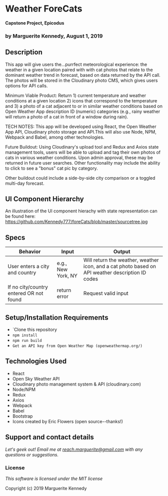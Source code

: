 # Weather ForeCats

#### Capstone Project, Epicodus

### **by Marguerite Kennedy, August 1, 2019**

## Description


This app will give users the...purrfect meteorological experience: the weather in a given location paired with with cat photos that relate to the dominant weather trend in forecast, based on data returned by the API call. The photos will be stored in the Cloudinary photo CMS, which gives users options for API calls. 

Minimum Viable Product: Return 1) current temperature and weather conditions  at a given location 2) icons that correspond to the temperature and 3) a photo of a cat adjacent to or in similar weather conditions based on Open Weather App description ID (numeric) categories (e.g., rainy weather will return a photo of a cat in front of a window during rain).  

TECH NOTES: This app will be developed using React, the Open Weather App API, Cloudinary photo storage and API.This will also use Node, NPM, Webpack and Babel, among other technologies.

Future Buildout: Using Cloudinary's upload tool and Redux and Axios state management tools, users will be able to upload and tag their own photos of cats in various weather conditions. Upon admin approval, these may be returned in future user searches. Other functionality may include the ability to click to see a "bonus" cat pic by category.

Other buildout could include a side-by-side city comparison or a toggled multi-day forecast.

## UI Component Hierarchy

An illustration of the UI component hierachy with state representation can be found here: https://github.com/Kennedy777/foreCats/blob/master/sourcetree.jpg

## Specs

| Behavior | Input | Output |
|----------|-------|--------|
| User enters a city and country | e.g., New York, NY | Will return the weather, weather icon, and a cat photo based on API weather description ID codes |
| If no city/country entered OR not found | return error | Request valid input

## Setup/Installation Requirements

* `Clone this repository
* `npm install`
* `npm run build`
* `Get an API key from Open Weather Map (openweathermap.org/)`

## Technologies Used
  * React
  * Open Sky Weather API
  * Cloudinary photo management system & API (cloudinary.com)
  * Node/NPM
  * Redux
  * Axios
  * Webpack
  * Babel
  * Bootstrap
  * Icons created by Eric Flowers (open source--thanks!)

## Support and contact details

_Let's geek out! Email me at reach.marguerite@gmail.com with any questions or suggestions._

### License

*This software is licensed under the MIT license*

Copyright (c) 2019 Marguerite Kennedy

